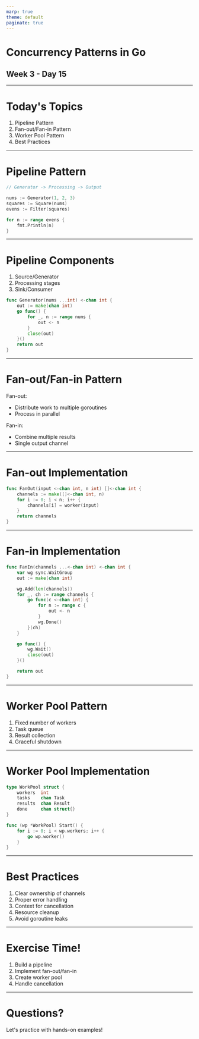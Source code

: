 ```yaml
---
marp: true
theme: default
paginate: true
---
```


# Concurrency Patterns in Go
## Week 3 - Day 15

---

# Today's Topics

1. Pipeline Pattern
2. Fan-out/Fan-in Pattern
3. Worker Pool Pattern
4. Best Practices

---

# Pipeline Pattern

```go
// Generator -> Processing -> Output

nums := Generator(1, 2, 3)
squares := Square(nums)
evens := Filter(squares)

for n := range evens {
    fmt.Println(n)
}
```

---

# Pipeline Components

1. Source/Generator
2. Processing stages
3. Sink/Consumer

```go
func Generator(nums ...int) <-chan int {
    out := make(chan int)
    go func() {
        for _, n := range nums {
            out <- n
        }
        close(out)
    }()
    return out
}
```

---

# Fan-out/Fan-in Pattern

Fan-out:
- Distribute work to multiple goroutines
- Process in parallel

Fan-in:
- Combine multiple results
- Single output channel

---

# Fan-out Implementation

```go
func FanOut(input <-chan int, n int) []<-chan int {
    channels := make([]<-chan int, n)
    for i := 0; i < n; i++ {
        channels[i] = worker(input)
    }
    return channels
}
```

---

# Fan-in Implementation

```go
func FanIn(channels ...<-chan int) <-chan int {
    var wg sync.WaitGroup
    out := make(chan int)

    wg.Add(len(channels))
    for _, ch := range channels {
        go func(c <-chan int) {
            for n := range c {
                out <- n
            }
            wg.Done()
        }(ch)
    }

    go func() {
        wg.Wait()
        close(out)
    }()

    return out
}
```

---

# Worker Pool Pattern

1. Fixed number of workers
2. Task queue
3. Result collection
4. Graceful shutdown

---

# Worker Pool Implementation

```go
type WorkPool struct {
    workers  int
    tasks    chan Task
    results  chan Result
    done     chan struct{}
}

func (wp *WorkPool) Start() {
    for i := 0; i < wp.workers; i++ {
        go wp.worker()
    }
}
```

---

# Best Practices

1. Clear ownership of channels
2. Proper error handling
3. Context for cancellation
4. Resource cleanup
5. Avoid goroutine leaks

---

# Exercise Time!

1. Build a pipeline
2. Implement fan-out/fan-in
3. Create worker pool
4. Handle cancellation

---

# Questions?

Let's practice with hands-on examples!
